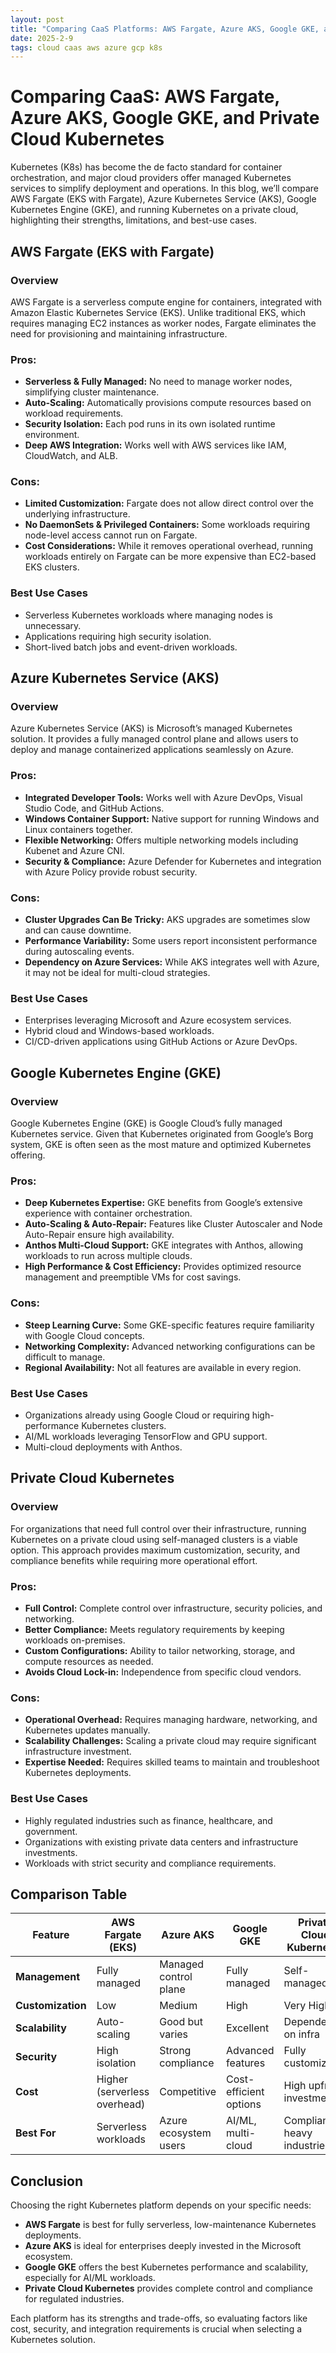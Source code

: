 ```yaml
---
layout: post
title: "Comparing CaaS Platforms: AWS Fargate, Azure AKS, Google GKE, and Private Cloud Kubernetes"
date: 2025-2-9
tags: cloud caas aws azure gcp k8s
---
```


# Comparing CaaS: AWS Fargate, Azure AKS, Google GKE, and Private Cloud Kubernetes

Kubernetes (K8s) has become the de facto standard for container orchestration, and major cloud providers offer managed Kubernetes services to simplify deployment and operations. In this blog, we’ll compare AWS Fargate (EKS with Fargate), Azure Kubernetes Service (AKS), Google Kubernetes Engine (GKE), and running Kubernetes on a private cloud, highlighting their strengths, limitations, and best-use cases.

## AWS Fargate (EKS with Fargate)

### Overview
AWS Fargate is a serverless compute engine for containers, integrated with Amazon Elastic Kubernetes Service (EKS). Unlike traditional EKS, which requires managing EC2 instances as worker nodes, Fargate eliminates the need for provisioning and maintaining infrastructure.

### Pros:
- **Serverless & Fully Managed:** No need to manage worker nodes, simplifying cluster maintenance.
- **Auto-Scaling:** Automatically provisions compute resources based on workload requirements.
- **Security Isolation:** Each pod runs in its own isolated runtime environment.
- **Deep AWS Integration:** Works well with AWS services like IAM, CloudWatch, and ALB.

### Cons:
- **Limited Customization:** Fargate does not allow direct control over the underlying infrastructure.
- **No DaemonSets & Privileged Containers:** Some workloads requiring node-level access cannot run on Fargate.
- **Cost Considerations:** While it removes operational overhead, running workloads entirely on Fargate can be more expensive than EC2-based EKS clusters.

### Best Use Cases
- Serverless Kubernetes workloads where managing nodes is unnecessary.
- Applications requiring high security isolation.
- Short-lived batch jobs and event-driven workloads.

## Azure Kubernetes Service (AKS)

### Overview
Azure Kubernetes Service (AKS) is Microsoft’s managed Kubernetes solution. It provides a fully managed control plane and allows users to deploy and manage containerized applications seamlessly on Azure.

### Pros:
- **Integrated Developer Tools:** Works well with Azure DevOps, Visual Studio Code, and GitHub Actions.
- **Windows Container Support:** Native support for running Windows and Linux containers together.
- **Flexible Networking:** Offers multiple networking models including Kubenet and Azure CNI.
- **Security & Compliance:** Azure Defender for Kubernetes and integration with Azure Policy provide robust security.

### Cons:
- **Cluster Upgrades Can Be Tricky:** AKS upgrades are sometimes slow and can cause downtime.
- **Performance Variability:** Some users report inconsistent performance during autoscaling events.
- **Dependency on Azure Services:** While AKS integrates well with Azure, it may not be ideal for multi-cloud strategies.

### Best Use Cases
- Enterprises leveraging Microsoft and Azure ecosystem services.
- Hybrid cloud and Windows-based workloads.
- CI/CD-driven applications using GitHub Actions or Azure DevOps.

## Google Kubernetes Engine (GKE)

### Overview
Google Kubernetes Engine (GKE) is Google Cloud’s fully managed Kubernetes service. Given that Kubernetes originated from Google’s Borg system, GKE is often seen as the most mature and optimized Kubernetes offering.

### Pros:
- **Deep Kubernetes Expertise:** GKE benefits from Google’s extensive experience with container orchestration.
- **Auto-Scaling & Auto-Repair:** Features like Cluster Autoscaler and Node Auto-Repair ensure high availability.
- **Anthos Multi-Cloud Support:** GKE integrates with Anthos, allowing workloads to run across multiple clouds.
- **High Performance & Cost Efficiency:** Provides optimized resource management and preemptible VMs for cost savings.

### Cons:
- **Steep Learning Curve:** Some GKE-specific features require familiarity with Google Cloud concepts.
- **Networking Complexity:** Advanced networking configurations can be difficult to manage.
- **Regional Availability:** Not all features are available in every region.

### Best Use Cases
- Organizations already using Google Cloud or requiring high-performance Kubernetes clusters.
- AI/ML workloads leveraging TensorFlow and GPU support.
- Multi-cloud deployments with Anthos.

## Private Cloud Kubernetes

### Overview
For organizations that need full control over their infrastructure, running Kubernetes on a private cloud using self-managed clusters is a viable option. This approach provides maximum customization, security, and compliance benefits while requiring more operational effort.

### Pros:
- **Full Control:** Complete control over infrastructure, security policies, and networking.
- **Better Compliance:** Meets regulatory requirements by keeping workloads on-premises.
- **Custom Configurations:** Ability to tailor networking, storage, and compute resources as needed.
- **Avoids Cloud Lock-in:** Independence from specific cloud vendors.

### Cons:
- **Operational Overhead:** Requires managing hardware, networking, and Kubernetes updates manually.
- **Scalability Challenges:** Scaling a private cloud may require significant infrastructure investment.
- **Expertise Needed:** Requires skilled teams to maintain and troubleshoot Kubernetes deployments.

### Best Use Cases
- Highly regulated industries such as finance, healthcare, and government.
- Organizations with existing private data centers and infrastructure investments.
- Workloads with strict security and compliance requirements.

## Comparison Table

| Feature            | AWS Fargate (EKS) | Azure AKS          | Google GKE        | Private Cloud Kubernetes |
|-------------------|----------------|------------------|------------------|-------------------------|
| **Management**    | Fully managed  | Managed control plane | Fully managed  | Self-managed |
| **Customization** | Low            | Medium           | High             | Very High |
| **Scalability**   | Auto-scaling   | Good but varies | Excellent        | Dependent on infra |
| **Security**      | High isolation | Strong compliance | Advanced features | Fully customizable |
| **Cost**          | Higher (serverless overhead) | Competitive | Cost-efficient options | High upfront investment |
| **Best For**      | Serverless workloads | Azure ecosystem users | AI/ML, multi-cloud | Compliance-heavy industries |

## Conclusion
Choosing the right Kubernetes platform depends on your specific needs:
- **AWS Fargate** is best for fully serverless, low-maintenance Kubernetes deployments.
- **Azure AKS** is ideal for enterprises deeply invested in the Microsoft ecosystem.
- **Google GKE** offers the best Kubernetes performance and scalability, especially for AI/ML workloads.
- **Private Cloud Kubernetes** provides complete control and compliance for regulated industries.

Each platform has its strengths and trade-offs, so evaluating factors like cost, security, and integration requirements is crucial when selecting a Kubernetes solution.
